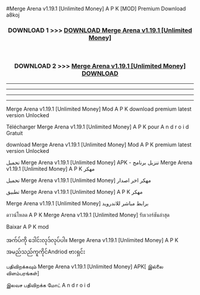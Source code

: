 #Merge Arena v1.19.1  [Unlimited Money] A P K [MOD] Premium Download a8koj



<div align="center">

<h3>DOWNLOAD 1 >>> <a href="https://teeasianyam.web.app?sq=Merge Arena v1.19.1  [Unlimited Money]">DOWNLOAD Merge Arena v1.19.1  [Unlimited Money] </a></h3><br>

<h3>DOWNLOAD 2 >>> <a href="https://teeasianyam.web.app?sq=Merge Arena v1.19.1  [Unlimited Money] ">Merge Arena v1.19.1  [Unlimited Money]  DOWNLOAD </a></h3>

</div>


----------------------------------------------------------

----------------------------------------------------------

----------------------------------------------------------

----------------------------------------------------------


Merge Arena v1.19.1  [Unlimited Money]  Mod A P K download premium latest version Unlocked

Télécharger Merge Arena v1.19.1  [Unlimited Money]  A P K pour A n d r o i d Gratuit

download Merge Arena v1.19.1  [Unlimited Money]  Mod A P K premium latest version Unlocked

تحميل Merge Arena v1.19.1  [Unlimited Money]  APK - تنزيل برنامج Merge Arena v1.19.1  [Unlimited Money]  A P K مهكر

تحميل Merge Arena v1.19.1  [Unlimited Money]  مهكر اخر اصدار

تطبيق Merge Arena v1.19.1  [Unlimited Money]  A P K مهكر

Merge Arena v1.19.1  [Unlimited Money]  برابط مباشر للاندرويد

ดาวน์โหลด A P K Merge Arena v1.19.1  [Unlimited Money]  รับเวอร์ชันล่าสุด

Baixar A P K mod

အက်ပ်ကို ဒေါင်းလုဒ်လုပ်ပါ။ Merge Arena v1.19.1  [Unlimited Money]  A P K အမည်သည်ကူကိုင်Andriod ဗားရှင်း

பதிவிறக்கவும் Merge Arena v1.19.1  [Unlimited Money]  APK[ இல்லை விளம்பரங்கள்] 
 
இலவச பதிவிறக்க மோட் A n d r o i d



